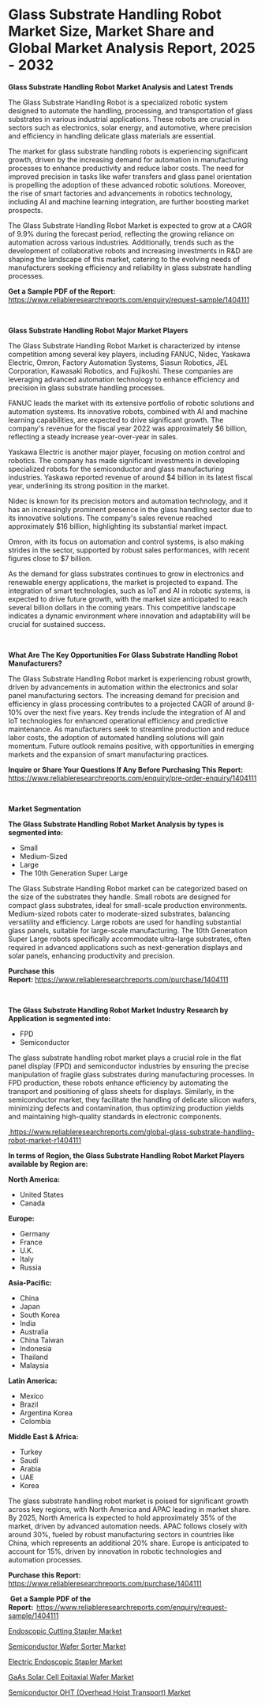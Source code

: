 <p><h1>Glass Substrate Handling Robot Market Size, Market Share and Global Market Analysis Report, 2025 - 2032</h1></p><p><strong>Glass Substrate Handling Robot Market Analysis and Latest Trends</strong></p>
<p><p>The Glass Substrate Handling Robot is a specialized robotic system designed to automate the handling, processing, and transportation of glass substrates in various industrial applications. These robots are crucial in sectors such as electronics, solar energy, and automotive, where precision and efficiency in handling delicate glass materials are essential. </p><p>The market for glass substrate handling robots is experiencing significant growth, driven by the increasing demand for automation in manufacturing processes to enhance productivity and reduce labor costs. The need for improved precision in tasks like wafer transfers and glass panel orientation is propelling the adoption of these advanced robotic solutions. Moreover, the rise of smart factories and advancements in robotics technology, including AI and machine learning integration, are further boosting market prospects.</p><p>The Glass Substrate Handling Robot Market is expected to grow at a CAGR of 9.9% during the forecast period, reflecting the growing reliance on automation across various industries. Additionally, trends such as the development of collaborative robots and increasing investments in R&D are shaping the landscape of this market, catering to the evolving needs of manufacturers seeking efficiency and reliability in glass substrate handling processes.</p></p>
<p><strong>Get a Sample PDF of the Report:&nbsp;</strong> <a href="https://www.reliableresearchreports.com/enquiry/request-sample/1404111?utm_campaign=13&utm_medium=2&utm_source=Github&utm_content=ia&utm_term=13012025&utm_id=glass-substrate-handling-robot">https://www.reliableresearchreports.com/enquiry/request-sample/1404111</a></p>
<p>&nbsp;</p>
<p><strong>Glass Substrate Handling Robot Major Market Players</strong></p>
<p><p>The Glass Substrate Handling Robot Market is characterized by intense competition among several key players, including FANUC, Nidec, Yaskawa Electric, Omron, Factory Automation Systems, Siasun Robotics, JEL Corporation, Kawasaki Robotics, and Fujikoshi. These companies are leveraging advanced automation technology to enhance efficiency and precision in glass substrate handling processes.</p><p>FANUC leads the market with its extensive portfolio of robotic solutions and automation systems. Its innovative robots, combined with AI and machine learning capabilities, are expected to drive significant growth. The company's revenue for the fiscal year 2022 was approximately $6 billion, reflecting a steady increase year-over-year in sales.</p><p>Yaskawa Electric is another major player, focusing on motion control and robotics. The company has made significant investments in developing specialized robots for the semiconductor and glass manufacturing industries. Yaskawa reported revenue of around $4 billion in its latest fiscal year, underlining its strong position in the market.</p><p>Nidec is known for its precision motors and automation technology, and it has an increasingly prominent presence in the glass handling sector due to its innovative solutions. The company's sales revenue reached approximately $16 billion, highlighting its substantial market impact.</p><p>Omron, with its focus on automation and control systems, is also making strides in the sector, supported by robust sales performances, with recent figures close to $7 billion. </p><p>As the demand for glass substrates continues to grow in electronics and renewable energy applications, the market is projected to expand. The integration of smart technologies, such as IoT and AI in robotic systems, is expected to drive future growth, with the market size anticipated to reach several billion dollars in the coming years. This competitive landscape indicates a dynamic environment where innovation and adaptability will be crucial for sustained success.</p></p>
<p>&nbsp;</p>
<p><strong>What Are The Key Opportunities For Glass Substrate Handling Robot Manufacturers?</strong></p>
<p><p>The Glass Substrate Handling Robot market is experiencing robust growth, driven by advancements in automation within the electronics and solar panel manufacturing sectors. The increasing demand for precision and efficiency in glass processing contributes to a projected CAGR of around 8-10% over the next five years. Key trends include the integration of AI and IoT technologies for enhanced operational efficiency and predictive maintenance. As manufacturers seek to streamline production and reduce labor costs, the adoption of automated handling solutions will gain momentum. Future outlook remains positive, with opportunities in emerging markets and the expansion of smart manufacturing practices.</p></p>
<p><strong>Inquire or Share Your Questions If Any Before Purchasing This Report:</strong> <a href="https://www.reliableresearchreports.com/enquiry/pre-order-enquiry/1404111?utm_campaign=13&utm_medium=2&utm_source=Github&utm_content=ia&utm_term=13012025&utm_id=glass-substrate-handling-robot">https://www.reliableresearchreports.com/enquiry/pre-order-enquiry/1404111</a></p>
<p>&nbsp;</p>
<p><strong>Market Segmentation</strong></p>
<p><strong>The Glass Substrate Handling Robot Market Analysis by types is segmented into:</strong></p>
<p><ul><li>Small</li><li>Medium-Sized</li><li>Large</li><li>The 10th Generation Super Large</li></ul></p>
<p><p>The Glass Substrate Handling Robot market can be categorized based on the size of the substrates they handle. Small robots are designed for compact glass substrates, ideal for small-scale production environments. Medium-sized robots cater to moderate-sized substrates, balancing versatility and efficiency. Large robots are used for handling substantial glass panels, suitable for large-scale manufacturing. The 10th Generation Super Large robots specifically accommodate ultra-large substrates, often required in advanced applications such as next-generation displays and solar panels, enhancing productivity and precision.</p></p>
<p><strong>Purchase this Report:&nbsp;</strong><a href="https://www.reliableresearchreports.com/purchase/1404111?utm_campaign=13&utm_medium=2&utm_source=Github&utm_content=ia&utm_term=13012025&utm_id=glass-substrate-handling-robot">https://www.reliableresearchreports.com/purchase/1404111</a></p>
<p>&nbsp;</p>
<p><strong>The Glass Substrate Handling Robot Market Industry Research by Application is segmented into:</strong></p>
<p><ul><li>FPD</li><li>Semiconductor</li></ul></p>
<p><p>The glass substrate handling robot market plays a crucial role in the flat panel display (FPD) and semiconductor industries by ensuring the precise manipulation of fragile glass substrates during manufacturing processes. In FPD production, these robots enhance efficiency by automating the transport and positioning of glass sheets for displays. Similarly, in the semiconductor market, they facilitate the handling of delicate silicon wafers, minimizing defects and contamination, thus optimizing production yields and maintaining high-quality standards in electronic components.</p></p>
<p><a href="https://www.reliableresearchreports.com/global-glass-substrate-handling-robot-market-r1404111?utm_campaign=13&utm_medium=2&utm_source=Github&utm_content=ia&utm_term=13012025&utm_id=glass-substrate-handling-robot">&nbsp;https://www.reliableresearchreports.com/global-glass-substrate-handling-robot-market-r1404111</a></p>
<p><strong>In terms of Region, the Glass Substrate Handling Robot Market Players available by Region are:</strong></p>
<p>
    <p> <strong> North America: </strong>
        <ul>
            <li>United States</li>
            <li>Canada</li>
        </ul>
        </p> 
    <p> <strong> Europe: </strong>
        <ul>
            <li>Germany</li>
            <li>France</li>
            <li>U.K.</li>
            <li>Italy</li>
            <li>Russia</li>
        </ul>
        </p> 
    <p> <strong> Asia-Pacific: </strong>
        <ul>
            <li>China</li>
            <li>Japan</li>
            <li>South Korea</li>
            <li>India</li>
            <li>Australia</li>
            <li>China Taiwan</li>
            <li>Indonesia</li>
            <li>Thailand</li>
            <li>Malaysia</li>
        </ul>
        </p> 
    <p> <strong> Latin America: </strong>
        <ul>
            <li>Mexico</li>
            <li>Brazil</li>
            <li>Argentina Korea</li>
            <li>Colombia</li>
        </ul>
        </p> 
    <p> <strong> Middle East & Africa: </strong>
        <ul>
            <li>Turkey</li>
            <li>Saudi</li>
            <li>Arabia</li>
            <li>UAE</li>
            <li>Korea</li>
        </ul>
    </p>
    </p>
<p><p>The glass substrate handling robot market is poised for significant growth across key regions, with North America and APAC leading in market share. By 2025, North America is expected to hold approximately 35% of the market, driven by advanced automation needs. APAC follows closely with around 30%, fueled by robust manufacturing sectors in countries like China, which represents an additional 20% share. Europe is anticipated to account for 15%, driven by innovation in robotic technologies and automation processes.</p></p>
<p><strong>Purchase this Report: </strong><a href="https://www.reliableresearchreports.com/purchase/1404111?utm_campaign=13&utm_medium=2&utm_source=Github&utm_content=ia&utm_term=13012025&utm_id=glass-substrate-handling-robot">https://www.reliableresearchreports.com/purchase/1404111</a></p>
<p>&nbsp;<strong>Get a Sample PDF of the Report:&nbsp;&nbsp;</strong><a href="https://www.reliableresearchreports.com/enquiry/request-sample/1404111?utm_campaign=13&utm_medium=2&utm_source=Github&utm_content=ia&utm_term=13012025&utm_id=glass-substrate-handling-robot">https://www.reliableresearchreports.com/enquiry/request-sample/1404111</a></p>
<p><strong></strong></p>
<p><p><a href="https://github.com/MariaWashington76/Market-Research-Report-List-1/blob/main/endoscopic-cutting-stapler-market.md?utm_campaign=13&utm_medium=2&utm_source=Github&utm_content=ia&utm_term=13012025&utm_id=glass-substrate-handling-robot">Endoscopic Cutting Stapler Market</a></p><p><a href="https://github.com/krinerstormy331/Market-Research-Report-List-1/blob/main/semiconductor-wafer-sorter-market.md?utm_campaign=13&utm_medium=2&utm_source=Github&utm_content=ia&utm_term=13012025&utm_id=glass-substrate-handling-robot">Semiconductor Wafer Sorter Market</a></p><p><a href="https://github.com/rosamariarocque98/Market-Research-Report-List-1/blob/main/electric-endoscopic-stapler-market.md?utm_campaign=13&utm_medium=2&utm_source=Github&utm_content=ia&utm_term=13012025&utm_id=glass-substrate-handling-robot">Electric Endoscopic Stapler Market</a></p><p><a href="https://github.com/dolorespeddico90/Market-Research-Report-List-1/blob/main/gaas-solar-cell-epitaxial-wafer-market.md?utm_campaign=13&utm_medium=2&utm_source=Github&utm_content=ia&utm_term=13012025&utm_id=glass-substrate-handling-robot">GaAs Solar Cell Epitaxial Wafer Market</a></p><p><a href="https://github.com/suleimannichelle7/Market-Research-Report-List-1/blob/main/semiconductor-oht-overhead-hoist-transport-market.md?utm_campaign=13&utm_medium=2&utm_source=Github&utm_content=ia&utm_term=13012025&utm_id=glass-substrate-handling-robot">Semiconductor OHT (Overhead Hoist Transport) Market</a></p></p>